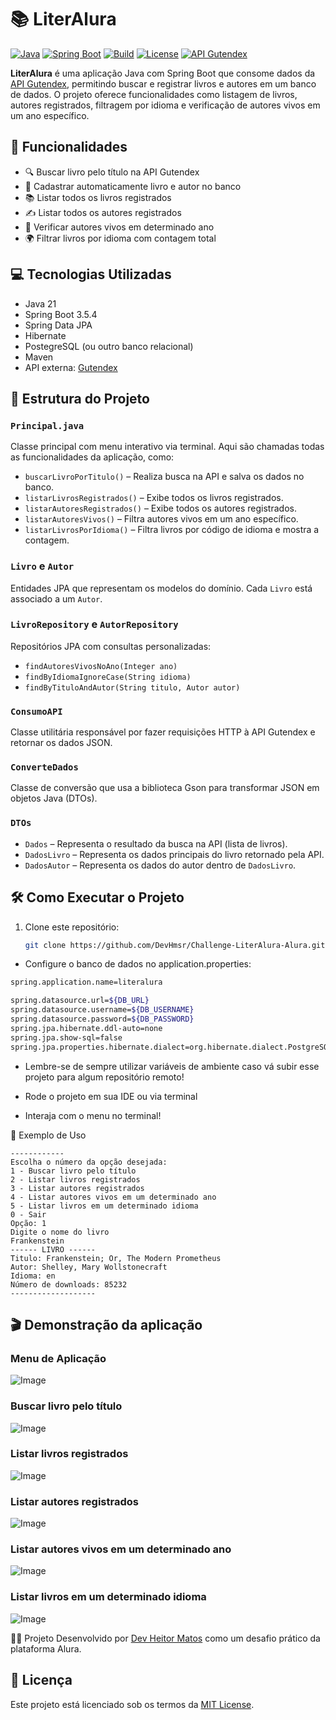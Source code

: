 # 📚 LiterAlura

[![Java](https://img.shields.io/badge/Java-21-blue.svg)](https://www.oracle.com/java/)
[![Spring Boot](https://img.shields.io/badge/Spring%20Boot-3.5.4-brightgreen)](https://spring.io/projects/spring-boot)
[![Build](https://img.shields.io/badge/build-passing-success)]()
[![License](https://img.shields.io/badge/license-MIT-blue)]()
[![API Gutendex](https://img.shields.io/badge/API-Gutendex-orange)](https://gutendex.com/)

**LiterAlura** é uma aplicação Java com Spring Boot que consome dados da [API Gutendex](https://gutendex.com/), permitindo buscar e registrar livros e autores em um banco de dados. O projeto oferece funcionalidades como listagem de livros, autores registrados, filtragem por idioma e verificação de autores vivos em um ano específico.

## 🚀 Funcionalidades

- 🔍 Buscar livro pelo título na API Gutendex
- 📝 Cadastrar automaticamente livro e autor no banco
- 📚 Listar todos os livros registrados
- ✍️ Listar todos os autores registrados
- 📆 Verificar autores vivos em determinado ano
- 🌍 Filtrar livros por idioma com contagem total

## 💻 Tecnologias Utilizadas

- Java 21
- Spring Boot 3.5.4
- Spring Data JPA
- Hibernate
- PostegreSQL (ou outro banco relacional)
- Maven
- API externa: [Gutendex](https://gutendex.com/)

## 🧠 Estrutura do Projeto

### `Principal.java`

Classe principal com menu interativo via terminal. Aqui são chamadas todas as funcionalidades da aplicação, como:

- `buscarLivroPorTitulo()` – Realiza busca na API e salva os dados no banco.
- `listarLivrosRegistrados()` – Exibe todos os livros registrados.
- `listarAutoresRegistrados()` – Exibe todos os autores registrados.
- `listarAutoresVivos()` – Filtra autores vivos em um ano específico.
- `listarLivrosPorIdioma()` – Filtra livros por código de idioma e mostra a contagem.

### `Livro` e `Autor`

Entidades JPA que representam os modelos do domínio. Cada `Livro` está associado a um `Autor`.

### `LivroRepository` e `AutorRepository`

Repositórios JPA com consultas personalizadas:
- `findAutoresVivosNoAno(Integer ano)`
- `findByIdiomaIgnoreCase(String idioma)`
- `findByTituloAndAutor(String titulo, Autor autor)`

### `ConsumoAPI`

Classe utilitária responsável por fazer requisições HTTP à API Gutendex e retornar os dados JSON.

### `ConverteDados`

Classe de conversão que usa a biblioteca Gson para transformar JSON em objetos Java (DTOs).

### `DTOs`

- `Dados` – Representa o resultado da busca na API (lista de livros).
- `DadosLivro` – Representa os dados principais do livro retornado pela API.
- `DadosAutor` – Representa os dados do autor dentro de `DadosLivro`.

## 🛠️ Como Executar o Projeto

1. Clone este repositório:
   ```bash
   git clone https://github.com/DevHmsr/Challenge-LiterAlura-Alura.git
- Configure o banco de dados no application.properties:
```bash
spring.application.name=literalura

spring.datasource.url=${DB_URL}
spring.datasource.username=${DB_USERNAME}
spring.datasource.password=${DB_PASSWORD}
spring.jpa.hibernate.ddl-auto=none
spring.jpa.show-sql=false
spring.jpa.properties.hibernate.dialect=org.hibernate.dialect.PostgreSQLDialect

```
- Lembre-se de sempre utilizar variáveis de ambiente caso vá subir esse projeto para algum repositório remoto!

- Rode o projeto em sua IDE ou via terminal

- Interaja com o menu no terminal!

📄 Exemplo de Uso
```
------------                                 
Escolha o número da opção desejada:
1 - Buscar livro pelo título
2 - Listar livros registrados
3 - Listar autores registrados
4 - Listar autores vivos em um determinado ano
5 - Listar livros em um determinado idioma
0 - Sair
Opção: 1
Digite o nome do livro
Frankenstein
------ LIVRO ------
Titulo: Frankenstein; Or, The Modern Prometheus
Autor: Shelley, Mary Wollstonecraft
Idioma: en
Número de downloads: 85232
-------------------
```

## 🎬 Demonstração da aplicação

### Menu de Aplicação

![Image](https://github.com/user-attachments/assets/7de1ea1f-f378-4f2d-aa72-265ed7c78919)

### Buscar livro pelo título

![Image](https://github.com/user-attachments/assets/8d842618-6ee9-4d8f-8c09-7d4740340345)

### Listar livros registrados

![Image](https://github.com/user-attachments/assets/a8eb99b7-2c92-4c1a-b8ce-197643172167)

### Listar autores registrados

![Image](https://github.com/user-attachments/assets/8ac0ed80-0128-41dc-9fc4-4682b6e91cae)

### Listar autores vivos em um determinado ano

![Image](https://github.com/user-attachments/assets/6cd7f815-4b68-4878-b5a7-b1e1d69b2c56)

### Listar livros em um determinado idioma

![Image](https://github.com/user-attachments/assets/6c235527-84da-415d-b07f-d6e1d33b1abf)

🧑‍🎓 Projeto Desenvolvido por [Dev Heitor Matos](https://github.com/DevHmsr) como um desafio prático da plataforma Alura.

## 📄 Licença

Este projeto está licenciado sob os termos da [MIT License](LICENSE).
